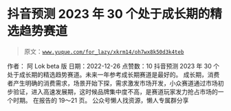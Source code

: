 # 抖音预测 2023 年 30 个处于成长期的精选趋势赛道

> 原文：[`www.yuque.com/for_lazy/xkrm14/oh7wx8k50d3k4teb`](https://www.yuque.com/for_lazy/xkrm14/oh7wx8k50d3k4teb)

<ne-p id="u3b119efc" data-lake-id="u3b119efc"><ne-text id="u38fe018b">作者： 阿 Lok beta 版</ne-text></ne-p> <ne-p id="u278d0f7b" data-lake-id="u278d0f7b"><ne-text id="u37321ca1">日期：2022-12-26</ne-text></ne-p> <ne-p id="uce8c8815" data-lake-id="uce8c8815"><ne-text id="uf7efadc6">点赞数：</ne-text><ne-text id="uc873be9c" ne-bold="true">10</ne-text></ne-p> <ne-hole id="ubea4425e" data-lake-id="ubea4425e"><ne-card data-card-name="hr" data-card-type="block" id="I881R" data-event-boundary="card"><ne-p id="u2e0e031b" data-lake-id="u2e0e031b"><ne-text id="u18a229c1">抖音预测 2023 年 30 个处于成长期的精选趋势赛道。未来一年参考成长期赛道是最好的。</ne-text> <ne-text id="ue9805988">成长期，消费者产生明确的消费需求，场景开始下探，需求激发市场开发，小众赛道通过市场初步验证，进入高速发展期，这时候品牌集中度不高，是赛道玩家发力抢占市场的一个时期。</ne-text> <ne-text id="u64294e8c">在报告的 19～21 页。</ne-text></ne-p> <ne-hole id="u42c83062" data-lake-id="u42c83062"><ne-card data-card-name="hr" data-card-type="block" id="akSri" data-event-boundary="card"><ne-p id="u3d9d69ab" data-lake-id="u3d9d69ab"><ne-text id="u1ca9a7fb">公众号懒人找资源，懒人专属群分享</ne-text></ne-p></ne-card></ne-hole></ne-card></ne-hole>
